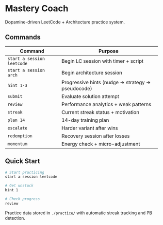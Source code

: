 # Mastery Coach

Dopamine-driven LeetCode + Architecture practice system.

## Commands

| Command | Purpose |
|---------|---------|
| `start a session leetcode` | Begin LC session with timer + script |
| `start a session arch` | Begin architecture session |
| `hint 1-3` | Progressive hints (nudge → strategy → pseudocode) |
| `submit` | Evaluate solution attempt |
| `review` | Performance analytics + weak patterns |
| `streak` | Current streak status + motivation |
| `plan 14` | 14-day training plan |
| `escalate` | Harder variant after wins |
| `redemption` | Recovery session after losses |
| `momentum` | Energy check + micro-adjustment |

## Quick Start
```bash
# Start practicing
start a session leetcode

# Get unstuck
hint 1

# Check progress
review
```

Practice data stored in `./practice/` with automatic streak tracking and PB detection.
